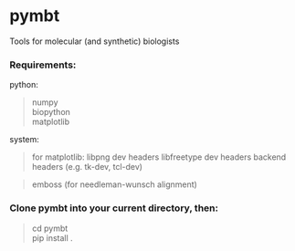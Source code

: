 # pymbt

Tools for molecular (and synthetic) biologists

### Requirements:
python:
> numpy  
> biopython  
> matplotlib  

system:
> for matplotlib:
> libpng dev headers
> libfreetype dev headers
> backend headers (e.g. tk-dev, tcl-dev)

> emboss (for needleman-wunsch alignment)

### Clone pymbt into your current directory, then:
> cd pymbt  
> pip install .  
